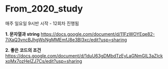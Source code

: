 # From_2020_study
매주 일요일 9시반 시작 - 12회차 진행됨

**1. 문자열과 string**
https://docs.google.com/document/d/11FzWOYEqe82-7iXaQ3vncBJhgWsNgMMEmfJ8e3BI3xc/edit?usp=sharing

**2. 좋은 코드의 조건**
https://docs.google.com/document/d/1duU63gDMbdTzEyLaGNmGIL3aZIckxoMx7ozHeIZJ7Cs/edit?usp=sharing
